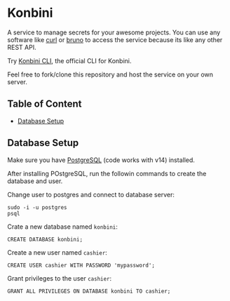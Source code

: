 # Konbini

A service to manage secrets for your awesome projects.
You can use any software like [curl](https://github.com/curl/curl)
or [bruno](https://github.com/usebruno/bruno) to access the service because its like any other
REST API.

Try [Konbini CLI](https://github.com/juancwu/konbini-cli), the official CLI for Konbini.

Feel free to fork/clone this repository and host the service on your own server.

## Table of Content
- [Database Setup](#database-setup)

## Database Setup

Make sure you have [PostgreSQL](https://www.postgresql.org/download/) (code works with v14) installed.

After installing POstgreSQL, run the followin commands to create the database and user.

Change user to postgres and connect to database server:
```
sudo -i -u postgres
psql
```

Crate a new database named `konbini`:
```
CREATE DATABASE konbini;
```

Create a new user named `cashier`:
```
CREATE USER cashier WITH PASSWORD 'mypassword';
```

Grant privileges to the user `cashier`:
```
GRANT ALL PRIVILEGES ON DATABASE konbini TO cashier;
```
